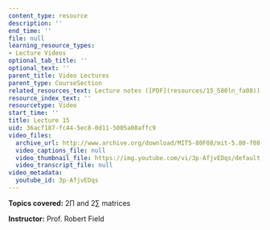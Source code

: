 ```yaml
---
content_type: resource
description: ''
end_time: ''
file: null
learning_resource_types:
- Lecture Videos
optional_tab_title: ''
optional_text: ''
parent_title: Video Lectures
parent_type: CourseSection
related_resources_text: Lecture notes ([PDF](resources/15_580ln_fa08))
resource_index_text: ''
resourcetype: Video
start_time: ''
title: Lecture 15
uid: 36acf187-fc44-5ec8-0d11-5005a08affc9
video_files:
  archive_url: http://www.archive.org/download/MIT5-80F08/mit-5.80-f08-lec15_300k.mp4
  video_captions_file: null
  video_thumbnail_file: https://img.youtube.com/vi/3p-AfjvEDqs/default.jpg
  video_transcript_file: null
video_metadata:
  youtube_id: 3p-AfjvEDqs
---
```


**Topics covered:** 2∏ and 2∑ matrices

**Instructor:** Prof. Robert Field